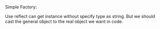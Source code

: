 Simple Factory:

Use reflect can get instance without specify type as string.
But we should cast the general object to the real object we want in code.
